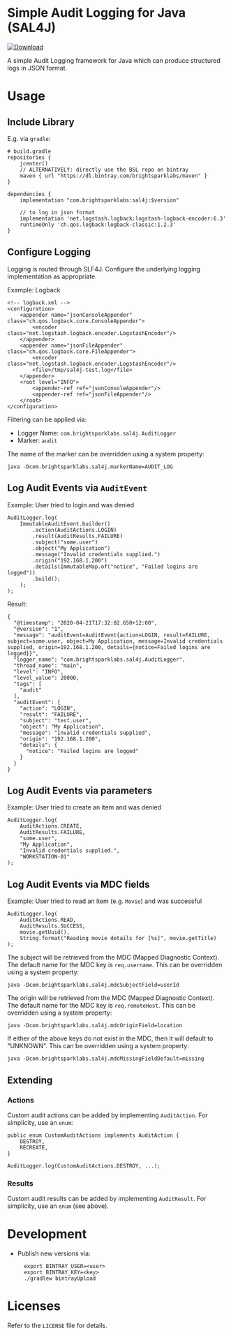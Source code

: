 # Simple Audit Logging for Java (SAL4J)

[ ![Download](https://api.bintray.com/packages/brightsparklabs/maven/sal4j/images/download.svg) ](https://bintray.com/brightsparklabs/maven/sal4j/_latestVersion)

A simple Audit Logging framework for Java which can produce structured logs in JSON format.

# Usage

## Include Library

E.g. via `gradle`:

    # build.gradle
    repositories {
        jcenter()
        // ALTERNATIVELY: directly use the BSL repo on bintray
        maven { url "https://dl.bintray.com/brightsparklabs/maven" }
    }

    dependencies {
        implementation "com.brightsparklabs:sal4j:$version"
        
        // to log in json format
        implementation 'net.logstash.logback:logstash-logback-encoder:6.3'
        runtimeOnly 'ch.qos.logback:logback-classic:1.2.3'
    }

## Configure Logging

Logging is routed through SLF4J. Configure the underlying logging implementation as appropriate.

Example: Logback

    <!-- logback.xml -->
    <configuration>
        <appender name="jsonConsoleAppender" class="ch.qos.logback.core.ConsoleAppender">
            <encoder class="net.logstash.logback.encoder.LogstashEncoder"/>
        </appender>
        <appender name="jsonFileAppender" class="ch.qos.logback.core.FileAppender">
            <encoder class="net.logstash.logback.encoder.LogstashEncoder"/>
            <file>/tmp/sal4j-test.log</file>
        </appender>
        <root level="INFO">
            <appender-ref ref="jsonConsoleAppender"/>
            <appender-ref ref="jsonFileAppender"/>
        </root>
    </configuration>

Filtering can be applied via:

- Logger Name: `com.brightsparklabs.sal4j.AuditLogger`
- Marker: `audit`

The name of the marker can be overridden using a system property:

    java -Dcom.brightsparklabs.sal4j.markerName=AUDIT_LOG

## Log Audit Events via `AuditEvent`

Example: User tried to login and was denied

    AuditLogger.log(
        ImmutableAuditEvent.builder()
            .action(AuditActions.LOGIN)
            .result(AuditResults.FAILURE)
            .subject("some.user")
            .object("My Application")
            .message("Invalid credentials supplied.")
            .origin("192.168.1.200")
            .details(ImmutableMap.of("notice", "Failed logins are logged"))
            .build();
        );
    );

Result:

    {
      "@timestamp": "2020-04-21T17:32:02.650+12:00",
      "@version": "1",
      "message": "auditEvent=AuditEvent{action=LOGIN, result=FAILURE, subject=some.user, object=My Application, message=Invalid credentials supplied, origin=192.168.1.200, details={notice=Failed logins are logged}}",
      "logger_name": "com.brightsparklabs.sal4j.AuditLogger",
      "thread_name": "main",
      "level": "INFO",
      "level_value": 20000,
      "tags": [
        "audit"
      ],
      "auditEvent": {
        "action": "LOGIN",
        "result": "FAILURE",
        "subject": "test.user",
        "object": "My Application",
        "message": "Invalid credentials supplied",
        "origin": "192.168.1.200",
        "details": {
          "notice": "Failed logins are logged"
        }
      }
    }

## Log Audit Events via parameters

Example: User tried to create an item and was denied

    AuditLogger.log(
        AuditActions.CREATE,
        AuditResults.FAILURE,
        "some.user",
        "My Application",
        "Invalid credentials supplied.",
        "WORKSTATION-01"
    );
    
## Log Audit Events via MDC fields

Example: User tried to read an item (e.g. `Movie`) and was successful

    AuditLogger.log(
        AuditActions.READ,
        AuditResults.SUCCESS,
        movie.getUuid(),
        String.format("Reading movie details for [%s]", movie.getTitle)
    );

The subject will be retrieved from the MDC (Mapped Diagnostic Context). The default name for the
MDC key is `req.username`. This can be overridden using a system property:

    java -Dcom.brightsparklabs.sal4j.mdcSubjectField=userId

The origin will be retrieved from the MDC (Mapped Diagnostic Context). The default name for the
MDC key is `req.remoteHost`. This can be overridden using a system property:

    java -Dcom.brightsparklabs.sal4j.mdcOriginField=location

If either of the above keys do not exist in the MDC, then it will default to "UNKNOWN". This can
 be overridden using a system property:

    java -Dcom.brightsparklabs.sal4j.mdcMissingFieldDefault=missing

## Extending

### Actions
Custom audit actions can be added by implementing `AuditAction`. For simplicity, use an `enum`:

    public enum CustomAuditActions implements AuditAction {
        DESTROY,
        RECREATE,
    }
    
    AuditLogger.log(CustomAuditActions.DESTROY, ...);

### Results

Custom audit results can be added by implementing `AuditResult`. For simplicity, use an `enum`
(see above).

# Development

- Publish new versions via:

        export BINTRAY_USER=<user>
        export BINTRAY_KEY=<key>
        ./gradlew bintrayUpload

# Licenses

Refer to the `LICENSE` file for details.
